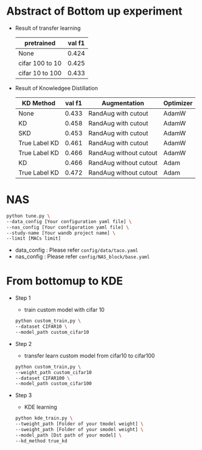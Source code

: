 # Abstract of Bottom up experiment
- Result of transfer learning

  |pretrained|val f1|
  |---|---|
  |None|0.424|
  |cifar 100 to 10|0.425|
  |cifar 10 to 100|0.433|

- Result of Knowledgee Distillation

  |KD Method| val f1| Augmentation|Optimizer|
  |---|---|---|---|
  |None|0.433|RandAug with cutout|AdamW|
  |KD|0.458|RandAug with cutout|AdamW|
  |SKD|0.453|	RandAug with cutout|AdamW|
  |True Label KD|	0.461|RandAug with cutout|AdamW|
  |True Label KD|0.466|RandAug without cutout|AdamW|
  |KD|0.466|RandAug without cutout|Adam|
  |True Label KD|0.472|RandAug without cutout|Adam|


# NAS
```bash
python tune.py \
--data_config [Your configuration yaml file] \ 
--nas_config [Your configuration yaml file] \
--study-name [Your wandb project name] \
--limit [MACs limit]
```
- data_config : Please refer `config/data/taco.yaml`
- nas_config : Please refer `config/NAS_block/base.yaml`

# From bottomup to KDE
- Step 1
  - train custom model with cifar 10
  ```bash
  python custom_train,py \
  --dataset CIFAR10 \
  --model_path custom_cifar10
  ```

- Step 2
  - transfer learn custom model from cifar10 to cifar100
  ```bash
  python custom_train,py \
  --weight_path custom_cifar10
  --dataset CIFAR100 \
  --model_path custom_cifar100
  ```

- Step 3
  - KDE learning
  ```bash
  python kde_train.py \
  --tweight_path [Folder of your tmodel weight] \
  --sweight_path [Folder of your smodel weight] \
  --model_path [Dst path of your model] \
  --kd_method true_kd
  ```